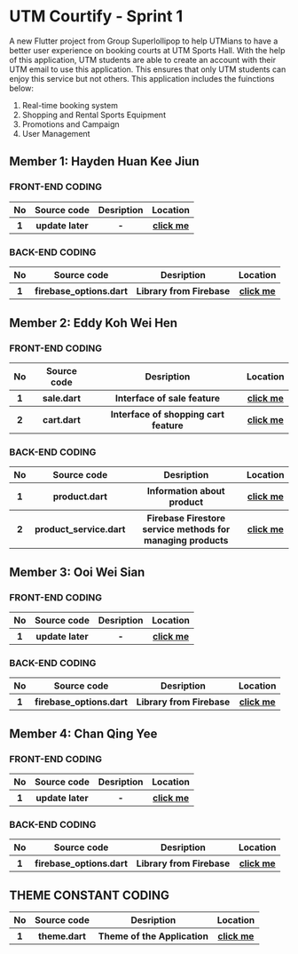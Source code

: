 # UTM Courtify - Sprint 1

A new Flutter project from Group Superlollipop to help UTMians to have a better user experience on booking courts at UTM Sports Hall. With the help of this application, UTM students are able to create an account with their UTM email to use this application. This ensures that only UTM students can enjoy this service but not others. This application includes the fuinctions below:

1. Real-time booking system
2. Shopping and Rental Sports Equipment
3. Promotions and Campaign
4. User Management
 

## Member 1: Hayden Huan Kee Jiun
### FRONT-END CODING 
<table>
<tr>
<th> No
<th> Source code
<th> Desription
<th> Location
</tr>

<tr>
<tr>
<th> 1
<th> update later
<th> -
<th><a href="lib/home.dart">click me</a>
</tr>
</table>

### BACK-END CODING
<table>

<tr>
<th> No
<th> Source code
<th> Desription
<th> Location
</tr>

<tr>
<th> 1
<th>firebase_options.dart
<th> Library from Firebase
<th><a href="lib/const/firebase_options.dart">click me</a>
</tr>
</table>


## Member 2: Eddy Koh Wei Hen
### FRONT-END CODING 
<table>
<tr>
<th> No
<th> Source code
<th> Desription
<th> Location
</tr>

<tr>
<th> 1
<th> sale.dart
<th> Interface of sale feature
<th><a href="lib/frontend/sale.dart">click me</a>
</tr>

<tr>
<th> 2
<th> cart.dart
<th> Interface of shopping cart feature
<th><a href="lib/frontend/cart.dart">click me</a>
</tr>
</table>

### BACK-END CODING
<table>

<tr>
<th> No
<th> Source code
<th> Desription
<th> Location
</tr>

<tr>
<th> 1
<th> product.dart
<th> Information about product
<th><a href="lib/backend/product.dart">click me</a>
</tr>

<tr>
<th> 2
<th> product_service.dart
<th> Firebase Firestore service methods for managing products
<th><a href="lib/backend/product_service.dart">click me</a>
</tr>
</table>


## Member 3: Ooi Wei Sian
### FRONT-END CODING 
<table>
<tr>
<th> No
<th> Source code
<th> Desription
<th> Location
</tr>

<tr>
<th> 1
<th> update later
<th> -
<th><a href="lib/home.dart">click me</a>
</tr>
</table>

### BACK-END CODING
<table>

<tr>
<th> No
<th> Source code
<th> Desription
<th> Location
</tr>

<tr>
<th> 1
<th>firebase_options.dart
<th> Library from Firebase
<th><a href="lib/const/firebase_options.dart">click me</a>
</tr>
</table>


## Member 4: Chan Qing Yee
### FRONT-END CODING 
<table>
<tr>
<th> No
<th> Source code
<th> Desription
<th> Location
</tr>

<tr>
<th> 1
<th> update later
<th> -
<th><a href="lib/home.dart">click me</a>
</tr>
</table>

### BACK-END CODING
<table>

<tr>
<th> No
<th> Source code
<th> Desription
<th> Location
</tr>

<tr>
<th> 1
<th>firebase_options.dart
<th> Library from Firebase
<th><a href="lib/const/firebase_options.dart">click me</a>
</tr>
</table>


## THEME CONSTANT CODING
<table>

<tr>
<th> No
<th> Source code
<th> Desription
<th> Location
</tr>

<tr>
<th> 1
<th>theme.dart
<th> Theme of the Application
<th><a href="lib/const/theme.dart">click me</a>
</tr>
</table>
